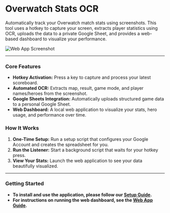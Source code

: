 # Overwatch Stats OCR

Automatically track your Overwatch match stats using screenshots. This tool uses a hotkey to capture your screen, extracts player statistics using OCR, uploads the data to a private Google Sheet, and provides a web-based dashboard to visualize your performance.

![Web App Screenshot](https://i.imgur.com/example.png) <!-- Placeholder image -->

---

### Core Features

*   **Hotkey Activation:** Press a key to capture and process your latest scoreboard.
*   **Automated OCR:** Extracts map, result, game mode, and player names/heroes from the screenshot.
*   **Google Sheets Integration:** Automatically uploads structured game data to a personal Google Sheet.
*   **Web Dashboard:** A local web application to visualize your stats, hero usage, and performance over time.

### How It Works

1.  **One-Time Setup:** Run a setup script that configures your Google Account and creates the spreadsheet for you.
2.  **Run the Listener:** Start a background script that waits for your hotkey press.
3.  **View Your Stats:** Launch the web application to see your data beautifully visualized.

---

### Getting Started

*   **To install and use the application, please follow our [Setup Guide](SETUP.md).**
*   **For instructions on running the web dashboard, see the [Web App Guide](web_app/README.md).**